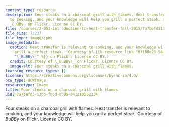 ```yaml
---
content_type: resource
description: Four steaks on a charcoal grill with flames. Heat transfer is relevant
  to cooking, and your knowledge will help you grill a perfect steak. Courtesy of
  _BuBBy_ on Flickr. License CC BY.
file: /courses/2-051-introduction-to-heat-transfer-fall-2015/7a7befd513bbfb5d0b05841210552334_2-051f15.jpg
file_size: 73237
file_type: image/jpeg
image_metadata:
  caption: Heat transfer is relevant to cooking, and your knowledge will help you
    grill a perfect steak. (Courtesy of {{% resource_link "0f168e23-58d6-4d66-b9f7-63293b181dcb"
    "\_BuBBy\_" %}} on Flickr. License CC BY.)
  credit: Courtesy of \_BuBBy\_ on Flickr. License CC BY.
  image-alt: Four steaks on a charcoal grill with flames.
learning_resource_types: []
license: https://creativecommons.org/licenses/by-nc-sa/4.0/
ocw_type: OCWImage
resourcetype: Image
title: Four steaks on a charcoal grill with flames
uid: 7a7befd5-13bb-fb5d-0b05-841210552334
---
```

Four steaks on a charcoal grill with flames. Heat transfer is relevant to cooking, and your knowledge will help you grill a perfect steak. Courtesy of _BuBBy_ on Flickr. License CC BY.